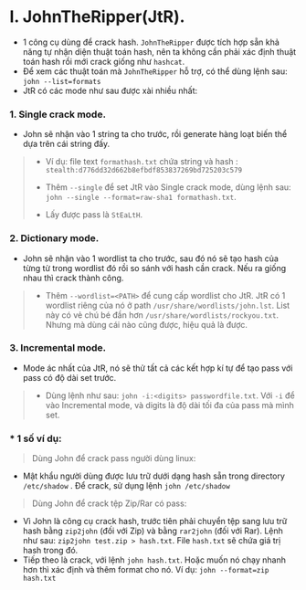 # I. JohnTheRipper(JtR).
* 1 công cụ dùng để crack hash. `JohnTheRipper` được tích hợp sẵn khả năng tự nhận diện thuật toán hash, nên ta không cần phải xác định thuật toán hash rồi mới crack giống như `hashcat`.
* Để xem các thuật toán mà `JohnTheRipper` hỗ trợ, có thể dùng lệnh sau:  `john --list=formats`
* JtR có các mode như sau được xài nhiều nhất:  
### 1. Single crack mode. 
+ John sẽ nhận vào 1 string ta cho trước, rồi generate hàng loạt biến thể dựa trên cái string đấy.
> + Ví dụ: file text `formathash.txt` chứa string và hash : `stealth:d776dd32d662b8efbdf853837269bd725203c579`
> 
> + Thêm  `--single` để set JtR vào Single crack mode, dùng lệnh sau: `john --single --format=raw-sha1 formathash.txt`.
> 
> + Lấy được pass là `StEaLtH`.
### 2. Dictionary mode.
+ John sẽ nhận vào 1 wordlist ta cho trước, sau đó nó sẽ tạo hash của từng từ trong wordlist đó rồi so sánh với hash cần crack. Nếu ra giống nhau thì crack thành công.
> + Thêm `--wordlist=<PATH>` để cung cấp wordlist cho JtR. JtR có 1 wordlist riêng của nó ở path `/usr/share/wordlists/john.lst`. List này có vẻ chú bé đần hơn `/usr/share/wordlists/rockyou.txt`. Nhưng mà dùng cái nào cũng được, hiệu quả là được.

### 3. Incremental mode.
+ Mode ác nhất của JtR, nó sẽ thử tất cả các kết hợp kí tự để tạo pass với pass có độ dài set trước.
> + Dùng lệnh như sau: `john -i:<digits> passwordfile.txt`. Với `-i` để vào Incremental mode, và digits là độ dài tối đa của pass mà mình set.

### * 1 số ví dụ:

> Dùng John để crack pass người dùng linux:
+ Mật khẩu người dùng được lưu trữ dưới dạng hash sẵn trong directory `/etc/shadow` . Để crack, sử dụng lệnh `john /etc/shadow`

> Dùng John để crack tệp Zip/Rar có pass:
+ Vì John là công cụ crack hash, trước tiên phải chuyển tệp sang lưu trữ hash bằng `zip2john` (đối với Zip) và bằng `rar2john` (đối với Rar). Lệnh như sau: `zip2john test.zip > hash.txt`. File `hash.txt` sẽ chứa giá trị hash trong đó.
+ Tiếp theo là crack, với lệnh `john hash.txt`. Hoặc muốn nó chạy nhanh hơn thì xác định và thêm format cho nó. Ví dụ: `john --format=zip hash.txt`


